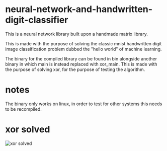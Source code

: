 # neural-network-and-handwritten-digit-classifier
This is a neural network library built upon a handmade matrix library.

This is made with the purpose of solving the classic mnist handwritten digit image classification problem dubbed the "hello world" of machine learning.

The binary for the compiled library can be found in bin alongside another binary in which main is instead replaced with xor_main.
This is made with the purpose of solving xor, for the purpose of 
testing the algorithm.

# notes
The binary only works on linux, in order to test for other systems this needs to be recompiled.

# xor solved
![xor solved](https://github.com/david-cons/neural-network-and-handwritten-digit-classifier/blob/master/xor_solved.png)
